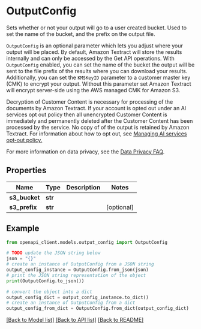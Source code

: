 # OutputConfig

<p>Sets whether or not your output will go to a user created bucket. Used to set the name of the bucket, and the prefix on the output file.</p> <p> <code>OutputConfig</code> is an optional parameter which lets you adjust where your output will be placed. By default, Amazon Textract will store the results internally and can only be accessed by the Get API operations. With <code>OutputConfig</code> enabled, you can set the name of the bucket the output will be sent to the file prefix of the results where you can download your results. Additionally, you can set the <code>KMSKeyID</code> parameter to a customer master key (CMK) to encrypt your output. Without this parameter set Amazon Textract will encrypt server-side using the AWS managed CMK for Amazon S3.</p> <p>Decryption of Customer Content is necessary for processing of the documents by Amazon Textract. If your account is opted out under an AI services opt out policy then all unencrypted Customer Content is immediately and permanently deleted after the Customer Content has been processed by the service. No copy of of the output is retained by Amazon Textract. For information about how to opt out, see <a href=\"https://docs.aws.amazon.com/organizations/latest/userguide/orgs_manage_policies_ai-opt-out.html\"> Managing AI services opt-out policy. </a> </p> <p>For more information on data privacy, see the <a href=\"https://aws.amazon.com/compliance/data-privacy-faq/\">Data Privacy FAQ</a>.</p>

## Properties

Name | Type | Description | Notes
------------ | ------------- | ------------- | -------------
**s3_bucket** | **str** |  | 
**s3_prefix** | **str** |  | [optional] 

## Example

```python
from openapi_client.models.output_config import OutputConfig

# TODO update the JSON string below
json = "{}"
# create an instance of OutputConfig from a JSON string
output_config_instance = OutputConfig.from_json(json)
# print the JSON string representation of the object
print(OutputConfig.to_json())

# convert the object into a dict
output_config_dict = output_config_instance.to_dict()
# create an instance of OutputConfig from a dict
output_config_from_dict = OutputConfig.from_dict(output_config_dict)
```
[[Back to Model list]](../README.md#documentation-for-models) [[Back to API list]](../README.md#documentation-for-api-endpoints) [[Back to README]](../README.md)


